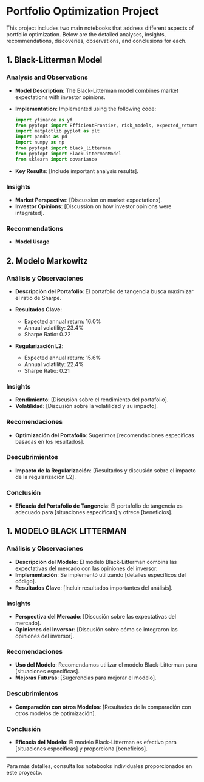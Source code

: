 # Portfolio Optimization Project

This project includes two main notebooks that address different aspects of portfolio optimization. Below are the detailed analyses, insights, recommendations, discoveries, observations, and conclusions for each.

## 1. Black-Litterman Model

### Analysis and Observations
- **Model Description**: The Black-Litterman model combines market expectations with investor opinions.
- **Implementation**: Implemented using the following code:

  ```python
  import yfinance as yf
  from pypfopt import EfficientFrontier, risk_models, expected_returns, plotting, objective_functions
  import matplotlib.pyplot as plt
  import pandas as pd
  import numpy as np
  from pypfopt import black_litterman 
  from pypfopt import BlackLittermanModel 
  from sklearn import covariance
  ```
- **Key Results**: [Include important analysis results].

### Insights
- **Market Perspective**: [Discussion on market expectations].
- **Investor Opinions**: [Discussion on how investor opinions were integrated].

### Recommendations
- **Model Usage**


## 2. Modelo Markowitz

### Análisis y Observaciones
- **Descripción del Portafolio**: El portafolio de tangencia busca maximizar el ratio de Sharpe.
- **Resultados Clave**: 
  - Expected annual return: 16.0%
  - Annual volatility: 23.4%
  - Sharpe Ratio: 0.22

- **Regularización L2**:
  - Expected annual return: 15.6%
  - Annual volatility: 22.4%
  - Sharpe Ratio: 0.21

### Insights
- **Rendimiento**: [Discusión sobre el rendimiento del portafolio].
- **Volatilidad**: [Discusión sobre la volatilidad y su impacto].

### Recomendaciones
- **Optimización del Portafolio**: Sugerimos [recomendaciones específicas basadas en los resultados].

### Descubrimientos
- **Impacto de la Regularización**: [Resultados y discusión sobre el impacto de la regularización L2].

### Conclusión
- **Eficacia del Portafolio de Tangencia**: El portafolio de tangencia es adecuado para [situaciones específicas] y ofrece [beneficios].

## 1. MODELO BLACK LITTERMAN

### Análisis y Observaciones
- **Descripción del Modelo**: El modelo Black-Litterman combina las expectativas del mercado con las opiniones del inversor.
- **Implementación**: Se implementó utilizando [detalles específicos del código].
- **Resultados Clave**: [Incluir resultados importantes del análisis].

### Insights
- **Perspectiva del Mercado**: [Discusión sobre las expectativas del mercado].
- **Opiniones del Inversor**: [Discusión sobre cómo se integraron las opiniones del inversor].

### Recomendaciones
- **Uso del Modelo**: Recomendamos utilizar el modelo Black-Litterman para [situaciones específicas].
- **Mejoras Futuras**: [Sugerencias para mejorar el modelo].

### Descubrimientos
- **Comparación con otros Modelos**: [Resultados de la comparación con otros modelos de optimización].

### Conclusión
- **Eficacia del Modelo**: El modelo Black-Litterman es efectivo para [situaciones específicas] y proporciona [beneficios].


---

Para más detalles, consulta los notebooks individuales proporcionados en este proyecto.
